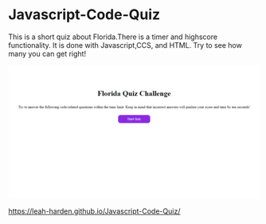 # Javascript-Code-Quiz
This is a short quiz about Florida.There is a timer and highscore functionality. It is done with Javascript,CCS, and HTML.
Try to see how many you can get right!

![quiz](photos/Screenshot.png)

https://leah-harden.github.io/Javascript-Code-Quiz/